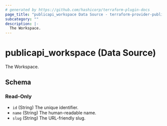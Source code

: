 ```yaml
---
# generated by https://github.com/hashicorp/terraform-plugin-docs
page_title: "publicapi_workspace Data Source - terraform-provider-public-api"
subcategory: ""
description: |-
  The Workspace.
---
```


# publicapi_workspace (Data Source)

The Workspace.



<!-- schema generated by tfplugindocs -->
## Schema

### Read-Only

- `id` (String) The unique identifier.
- `name` (String) The human-readable name.
- `slug` (String) The URL-friendly slug.
